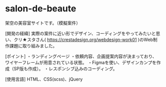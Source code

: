 # salon-de-beaute
架空の美容室サイトです。（模擬案件）

[開発の経緯]
実際の案件に近い形でデザイン、コーディングをやってみたいと思い、クリ★スタさん( https://crestadesign.org/webdesign-work01 )のWeb制作課題に取り組みました。

[ポイント]
・ランディングページ
・依頼内容、企画提案内容が決まっており、ワイヤーフレームが用意されている状態。
・Figmaを使い、デザインカンプを作成（SP版も作成）。
・レスポンシブ込みのコーディング。

[使用言語]
HTML、CSS(scss)、jQuery

